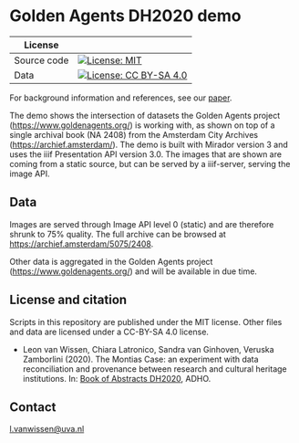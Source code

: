 # Golden Agents DH2020 demo

| License     |                                                                                                                                                   |
| ----------- | ------------------------------------------------------------------------------------------------------------------------------------------------- |
| Source code | [![License: MIT](https://img.shields.io/badge/License-MIT-yellow.svg)](https://opensource.org/licenses/MIT)                                       |
| Data        | [![License: CC BY-SA 4.0](https://img.shields.io/badge/License-CC%20BY--SA%204.0-blue.svg)](https://creativecommons.org/licenses/by-sa/4.0/) |

For background information and references, see our [paper](https://dh2020.adho.org/wp-content/uploads/2020/07/137_TheMontiasCaseanexperimentwithdatareconciliationandprovenancebetweenresearchandculturalheritageinstitutions.html).

The demo shows the intersection of datasets the Golden Agents project (https://www.goldenagents.org/) is working with, as shown on top of a single archival book (NA 2408) from the Amsterdam City Archives (https://archief.amsterdam/). The demo is built with Mirador version 3 and uses the iiif Presentation API version 3.0. The images that are shown are coming from a static source, but can be served by a iiif-server, serving the image API.

## Data

Images are served through Image API level 0 (static) and are therefore shrunk to 75% quality. The full archive can be browsed at https://archief.amsterdam/5075/2408.

Other data is aggregated in the Golden Agents project (https://www.goldenagents.org/) and will be available in due time. 

## License and citation

Scripts in this repository are published under the MIT license. Other files and data are licensed under a CC-BY-SA 4.0 license. 

* Leon van Wissen, Chiara Latronico, Sandra van Ginhoven, Veruska Zamborlini (2020). The Montias Case: an experiment with data reconciliation and provenance between research and cultural heritage institutions. In: [Book of Abstracts DH2020](https://dh2020.adho.org/wp-content/uploads/2020/07/137_TheMontiasCaseanexperimentwithdatareconciliationandprovenancebetweenresearchandculturalheritageinstitutions.html), ADHO.

## Contact
l.vanwissen@uva.nl
